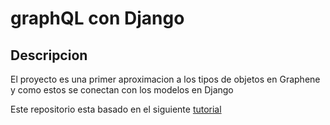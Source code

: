 # graphQL con Django

## Descripcion

El proyecto es una primer aproximacion a los tipos de objetos en Graphene y como estos se conectan con los modelos en Django 

Este repositorio esta basado en el siguiente [tutorial](https://docs.graphene-python.org/projects/django/en/latest/tutorial-plain/)
